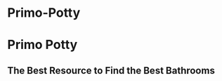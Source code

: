 # Primo-Potty
<!DOCTYPE html>
<html>
<head>
<link rel="stylesheet" type="text/css" href="stylesheet.css">
<title> Primo Potty</title>
</head>
<body>
<div id="cover">
<h1> Primo Potty </h1>
<h2> The Best Resource to Find the Best Bathrooms</h2>
</body>
</html>
